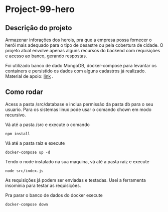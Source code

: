 # Project-99-hero
## Descrição do projeto
Armazenar inforações dos herois, pra que a empresa possa fornecer o herói mais adequado para o tipo de desastre ou pela cobertura de cidade. O projeto atual envolve apenas alguns recursos do backend com requisições e acesso ao banco, gerando respostas. 

Foi utilizado banco de dado MongoDB, docker-compose para levantar os containers e persistido os dados com alguns cadastros já realizado. Material de apoio: [link](https://www.youtube.com/watch?v=BN_8bCfVp88&list=PL85ITvJ7FLoiXVwHXeOsOuVppGbBzo2dp) .



## Como rodar
Acess a pasta /src/database e inclua permissão da pasta db para o seu usuario. Para os sistemas linux pode usar o comando chown em modo recursivo.

Vá até a pasta /src e execute o comando
```
npm install
```

Vá até a pasta raiz e execute
```
docker-compose up -d
```

Tendo o node instalado na sua maquina, vá até a pasta raiz e execute 
```
node src/index.js
```

As requisições já podem ser enviadas e testadas. Usei a ferramenta insominia para testar as requisições.

Pra parar o banco de dados do docker execute
```
docker-compose down
``` 
